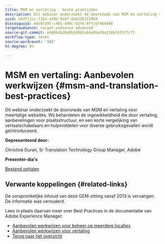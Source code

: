 ```yaml
---
title: MSM en vertaling - beste praktijken
description: Dit webinar onderzoekt de doorsnede van MSM en vertaling voor meertalige websites. Wij behandelen de ingewikkeldheid die door vertaling, aanbevelingen voor plaatsstructuur, en een korte vergelijking van vertaalschakelaars en hulpmiddelen voor diverse gebruiksgevallen wordt geïntroduceerd.
uuid: e03f11cc-f16e-428b-91b7-dad22b1f2969
discoiquuid: 4dc97a95-c401-499c-b5f6-8ffc6f464468
targetaudience: target-audience advanced
source-git-commit: edd0bdb28a9b3d065a64a95af6a216b747577c77
workflow-type: tm+mt
source-wordcount: '162'
ht-degree: 0%

---
```


# MSM en vertaling: Aanbevolen werkwijzen {#msm-and-translation-best-practices}

Dit webinar onderzoekt de doorsnede van MSM en vertaling voor meertalige websites. Wij behandelen de ingewikkeldheid die door vertaling, aanbevelingen voor plaatsstructuur, en een korte vergelijking van vertaalschakelaars en hulpmiddelen voor diverse gebruiksgevallen wordt geïntroduceerd.

**Gepresenteerd door:**

Christine Duran, Sr Translation Technology Group Manager, Adobe

**Presenter-dia&#39;s**

[Bestand ophalen](assets/20130731-adobe-msm-and-translation-best-practices.pdf)

## Verwante koppelingen {#related-links}

De oorspronkelijke inhoud van deze GEM-zitting vanaf 2013 is vervangen. De informatie was verouderd.

Lees in plaats daarvan meer over Best Practices in de documentatie van Adobe Experience Manager:

* [Aanbevolen werkwijzen voor beheer op meerdere locaties](https://docs.adobe.com/docs/en/aem/6-1/administer/sites/msm/msm-bp.html)
* [Aanbevolen werkwijzen voor vertaling](https://docs.adobe.com/docs/en/aem/6-1/administer/sites/translation/tc-bp.html)
* [Terug naar het overzicht](https://helpx.adobe.com/experience-manager/kt/eseminars/gems/aem-index.html)
